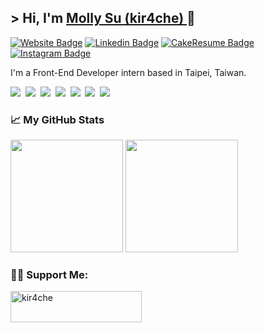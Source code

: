 ## &gt; Hi, I'm <a href="https://kir4che.github.io/" target="_blank">Molly Su (kir4che) </a>🦫


[![Website Badge](https://img.shields.io/badge/Website-EF768B?style=flat-square&logo=githubpages&logoColor=white)](https://kir4che.github.io/)
[![Linkedin Badge](https://img.shields.io/badge/LinkedIn-0077b5?style=flat-square&logo=Linkedin&logoColor=white)](https://www.linkedin.com/in/kir4che/)
[![CakeResume Badge](https://img.shields.io/badge/CakeResume-15A96A?&style=for-square&logo=coursera&logoColor=white)](https://www.cakeresume.com/me/kir4che)
[![Instagram Badge](https://img.shields.io/badge/Instagram-DD2A7B?style=flat-square&logo=Instagram&logoColor=white)](https://www.instagram.com/kir4che/)

I'm a Front-End Developer intern based in Taipei, Taiwan.

<p>
  <img src="https://img.shields.io/badge/html5%20-%23e34f26.svg?&style=for-the-badge&logo=html5&logoColor=white" />&nbsp;&nbsp;<img src="https://img.shields.io/badge/CSS3-1572B6?&style=for-the-badge&logo=css3&logoColor=white" />&nbsp;&nbsp;<img src="https://img.shields.io/badge/JavaScript-F7DF1E?style=for-the-badge&logo=javascript&logoColor=black" />&nbsp;&nbsp;<img src="https://img.shields.io/badge/React-20232A?style=for-the-badge&logo=react&logoColor=61DAFB" />&nbsp;&nbsp;<img src="https://img.shields.io/badge/TypeScript-007ACC?style=for-the-badge&logo=typescript&logoColor=white" />&nbsp;&nbsp;<img src="https://img.shields.io/badge/Tailwind_CSS-38B2AC?style=for-the-badge&logo=tailwind-css&logoColor=white" />&nbsp;&nbsp;<img src="https://img.shields.io/badge/sass%20-%23cc6699.svg?&style=for-the-badge&logo=sass&logoColor=white" />&nbsp;&nbsp;
</p>

### 📈 My GitHub Stats 

<p>
  <img height="180em" src="https://github-readme-stats.vercel.app/api?username=kir4che&show_icons=true&&count_private=true&include_all_commits=true" />
  <img height="180em" src="https://github-readme-stats.vercel.app/api/top-langs/?username=kir4che&show_icons=true&layout=compact&langs_count=8"/>
</p>

### 🫶🏻 Support Me:     

<p><a href="https://www.buymeacoffee.com/kir4che"><img align="left" src="https://cdn.buymeacoffee.com/buttons/v2/default-yellow.png" height="50" width="210" alt="kir4che" /></a></p>
